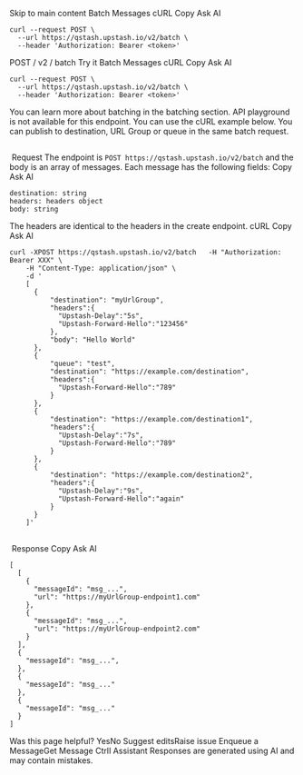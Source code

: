 Skip to main content
Batch Messages
cURL
Copy
Ask AI
```
curl --request POST \
  --url https://qstash.upstash.io/v2/batch \
  --header 'Authorization: Bearer <token>'
```

POST
/
v2
/
batch
Try it
Batch Messages
cURL
Copy
Ask AI
```
curl --request POST \
  --url https://qstash.upstash.io/v2/batch \
  --header 'Authorization: Bearer <token>'
```

You can learn more about batching in the batching section.
API playground is not available for this endpoint. You can use the cURL example below.
You can publish to destination, URL Group or queue in the same batch request.
## 
​
Request
The endpoint is `POST https://qstash.upstash.io/v2/batch` and the body is an array of messages. Each message has the following fields:
Copy
Ask AI
```
destination: string
headers: headers object
body: string

```

The headers are identical to the headers in the create endpoint.
cURL
Copy
Ask AI
```
curl -XPOST https://qstash.upstash.io/v2/batch   -H "Authorization: Bearer XXX" \
    -H "Content-Type: application/json" \
    -d '
    [
      {
          "destination": "myUrlGroup",
          "headers":{
            "Upstash-Delay":"5s",
            "Upstash-Forward-Hello":"123456"
          },
          "body": "Hello World"
      },
      {
          "queue": "test",
          "destination": "https://example.com/destination",
          "headers":{
            "Upstash-Forward-Hello":"789"
          }
      },
      {
          "destination": "https://example.com/destination1",
          "headers":{
            "Upstash-Delay":"7s",
            "Upstash-Forward-Hello":"789"
          }
      },
      {
          "destination": "https://example.com/destination2",
          "headers":{
            "Upstash-Delay":"9s",
            "Upstash-Forward-Hello":"again"
          }
      }
    ]'

```

## 
​
Response
Copy
Ask AI
```
[
  [
    {
      "messageId": "msg_...",
      "url": "https://myUrlGroup-endpoint1.com"
    },
    {
      "messageId": "msg_...",
      "url": "https://myUrlGroup-endpoint2.com"
    }
  ],
  {
    "messageId": "msg_...",
  },
  {
    "messageId": "msg_..."
  },
  {
    "messageId": "msg_..."
  }
]

```

Was this page helpful?
YesNo
Suggest editsRaise issue
Enqueue a MessageGet Message
CtrlI
Assistant
Responses are generated using AI and may contain mistakes.
